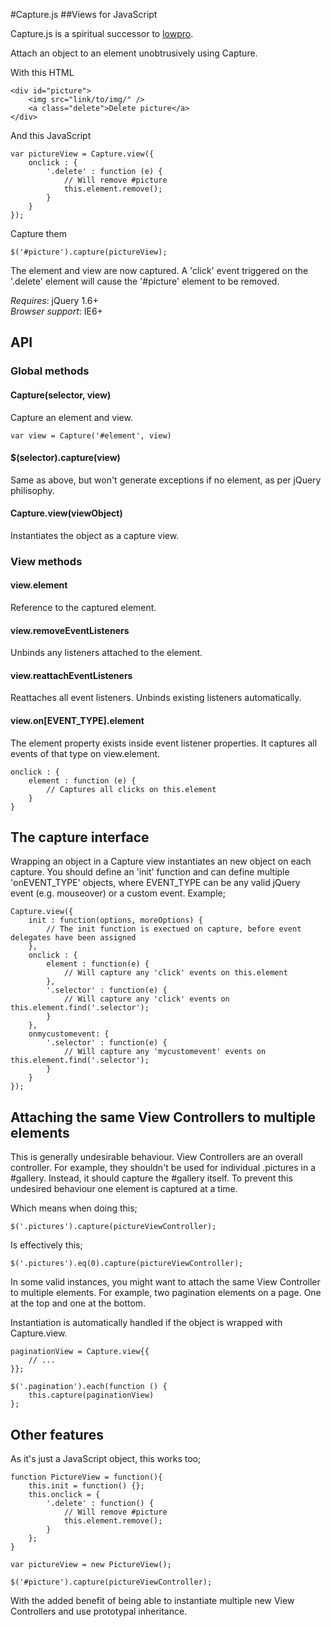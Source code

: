 
#Capture.js
##Views for JavaScript

Capture.js is a spiritual successor to [lowpro](https://github.com/danwrong/low-pro-for-jquery). 

Attach an object to an element unobtrusively using Capture. 

With this HTML
	
	<div id="picture">
		<img src="link/to/img/" />
		<a class="delete">Delete picture</a>
	</div>
	
And this JavaScript
	
	var pictureView = Capture.view({
		onclick : {
			'.delete' : function (e) {
				// Will remove #picture
				this.element.remove();
			}
		}
	});

Capture them
	
	$('#picture').capture(pictureView);

The element and view are now captured. A 'click' event triggered on the '.delete' element will cause the '#picture' element to be removed.

*Requires*: jQuery 1.6+  
*Browser support*: IE6+



## API

### Global methods

#### Capture(selector, view)

Capture an element and view.
	
	var view = Capture('#element', view)
	
#### $(selector).capture(view)

Same as above, but won't generate exceptions if no element, as per jQuery philisophy.

#### Capture.view(viewObject)
Instantiates the object as a capture view.

### View methods

#### view.element
Reference to the captured element.

#### view.removeEventListeners
Unbinds any listeners attached to the element.

#### view.reattachEventListeners
Reattaches all event listeners. Unbinds existing listeners automatically.

#### view.on[EVENT_TYPE].element
The element property exists inside event listener properties. It captures all events of that type on view.element.

	onclick : {
		element : function (e) {
			// Captures all clicks on this.element
		}
	} 



## The capture interface

Wrapping an object in a Capture view instantiates an new object on each capture. You should define an 'init' function and can define multiple 'onEVENT\_TYPE' objects, where EVENT\_TYPE can be any valid jQuery event (e.g. mouseover) or a custom event. Example;

	Capture.view({
		init : function(options, moreOptions) {
			// The init function is exectued on capture, before event delegates have been assigned
		},
		onclick : {
			element : function(e) {
				// Will capture any 'click' events on this.element
			},
			'.selector' : function(e) {
				// Will capture any 'click' events on this.element.find('.selector');
			}
		},
		onmycustomevent: {
			'.selector' : function(e) {
				// Will capture any 'mycustomevent' events on this.element.find('.selector');
			}
		}
	});

## Attaching the same View Controllers to multiple elements

This is generally undesirable behaviour. View Controllers are an overall controller. For example, they shouldn't be used for individual .pictures in a #gallery. Instead, it should capture the #gallery itself.
To prevent this undesired behaviour one element is captured at a time.

Which means when doing this;

	$('.pictures').capture(pictureViewController);
	
Is effectively this;

	$('.pictures').eq(0).capture(pictureViewController);

In some valid instances, you might want to attach the same View Controller to multiple elements. For example, two pagination elements on a page. One at the top and one at the bottom.


Instantiation is automatically handled if the object is wrapped with Capture.view.

	paginationView = Capture.view{{
		// ...
	}};

	$('.pagination').each(function () {
		this.capture(paginationView)
	};

## Other features

As it's just a JavaScript object, this works too;

	function PictureView = function(){
		this.init = function() {};
		this.onclick = {
			'.delete' : function() {
				// Will remove #picture
				this.element.remove();
			}	
		};
	}
	
	var pictureView = new PictureView();
	
	$('#picture').capture(pictureViewController);
	
With the added benefit of being able to instantiate multiple new View Controllers and use prototypal inheritance.